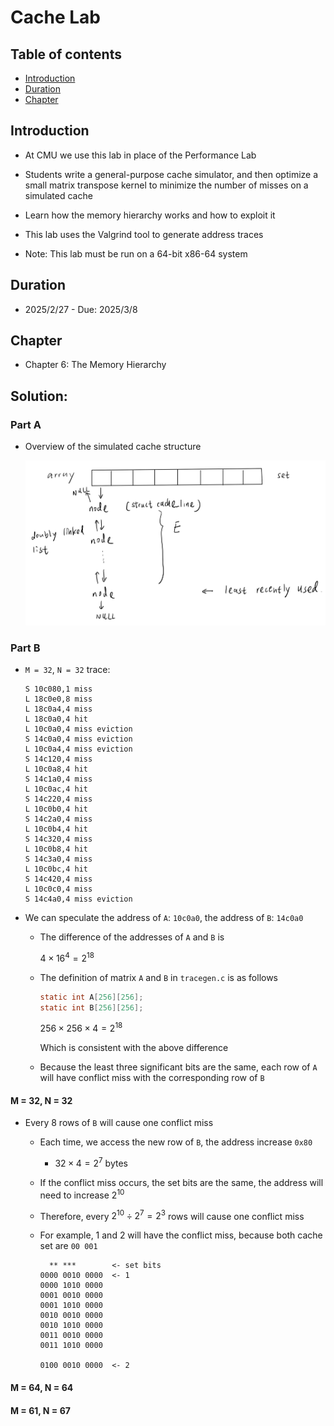 # Cache Lab
## Table of contents
- [Introduction](#introduction)
- [Duration](#duration)
- [Chapter](#chapter)

## Introduction
- At CMU we use this lab in place of the Performance Lab
- Students write a general-purpose cache simulator, and then optimize a small matrix transpose kernel to minimize the number of misses on a simulated cache
- Learn how the memory hierarchy works and how to exploit it

- This lab uses the Valgrind tool to generate address traces

- Note: This lab must be run on a 64-bit x86-64 system

## Duration
- 2025/2/27 - Due: 2025/3/8

## Chapter
- Chapter 6: The Memory Hierarchy

## Solution:

### Part A
- Overview of the simulated cache structure

    ![](./images/part_a.png)

### Part B
- `M = 32`, `N = 32` trace:

    ```
    S 10c080,1 miss 
    L 18c0e0,8 miss 
    L 18c0a4,4 miss 
    L 18c0a0,4 hit 
    L 10c0a0,4 miss eviction 
    S 14c0a0,4 miss eviction 
    L 10c0a4,4 miss eviction 
    S 14c120,4 miss 
    L 10c0a8,4 hit 
    S 14c1a0,4 miss 
    L 10c0ac,4 hit 
    S 14c220,4 miss 
    L 10c0b0,4 hit 
    S 14c2a0,4 miss 
    L 10c0b4,4 hit 
    S 14c320,4 miss 
    L 10c0b8,4 hit 
    S 14c3a0,4 miss 
    L 10c0bc,4 hit 
    S 14c420,4 miss 
    L 10c0c0,4 miss 
    S 14c4a0,4 miss eviction 
    ```

- We can speculate the address of `A`: `10c0a0`, the address of `B`: `14c0a0`
    - The difference of the addresses of `A` and `B` is

        $4 \times 16^4 = 2^{18}$

    - The definition of matrix `A` and `B` in `tracegen.c` is as follows

        ```c
        static int A[256][256];
        static int B[256][256];
        ```

        $256 \times 256 \times 4 = 2^{18}$
    
        Which is consistent with the above difference
    
    - Because the least three significant bits are the same, each row of `A` will have conflict miss with the corresponding row of `B`

#### M = 32, N = 32
- Every 8 rows of `B` will cause one conflict miss
    - Each time, we access the new row of `B`, the address increase `0x80`

        - $32 \times 4 = 2^7$ bytes
    
    - If the conflict miss occurs, the set bits are the same, the address will need to increase $2^{10}$

    - Therefore, every $2^{10} \div 2^{7} = 2^3$ rows will cause one conflict miss

    - For example, 1 and 2 will have the conflict miss, because both cache set are `00 001` 

        ```
          ** ***        <- set bits
        0000 0010 0000  <- 1
        0000 1010 0000
        0001 0010 0000
        0001 1010 0000
        0010 0010 0000
        0010 1010 0000
        0011 0010 0000
        0011 1010 0000

        0100 0010 0000  <- 2
        ```

#### M = 64, N = 64
#### M = 61, N = 67